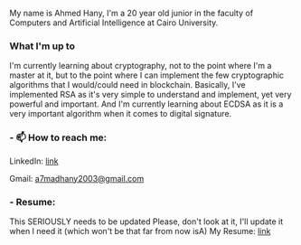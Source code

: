 My name is Ahmed Hany, I'm a 20 year old junior in the faculty of Computers and Artificial Intelligence at Cairo University.

<!-- ### - 🌱 I’m currently learning: -->
<!--### - Programming languages:
<img src="https://raw.githubusercontent.com/github/explore/80688e429a7d4ef2fca1e82350fe8e3517d3494d/topics/cpp/cpp.png" width="50" height="50" style="display:inline-block;"> <img src="https://user-images.githubusercontent.com/101745968/178999780-091c7c40-e016-4825-bc88-1657786ef85f.png" width="50" height="50" style="display:inline-block;"> <img src="https://github.com/AhmedHanyGamal/AhmedHanyGamal/assets/102296764/4f24a36b-938e-4e15-a471-b6153439b659" width="50" height="50" style="display:inline-block;">
-->
### What I'm up to 
I'm currently learning about cryptography, not to the point where I'm a master at it, but to the point where I can implement the few cryptographic algorithms that I would/could need in blockchain. 
Basically, I've implemented RSA as it's very simple to understand and implement, yet very powerful and important. And I'm currently learning about ECDSA as it is a very important algorithm when it comes to digital signature. 



### - 📫 How to reach me:
LinkedIn: [link](https://www.linkedin.com/in/ahmed-hany-othman-397767228/)

Gmail: a7madhany2003@gmail.com

### - Resume:
This SERIOUSLY needs to be updated 
Please, don't look at it, I'll update it when I need it (which won't be that far from now isA) 
My Resume: [link](https://github.com/AhmedHanyGamal/AhmedHanyGamal/files/11779285/Ahmed_Hany_Othman_Resume.pdf)
